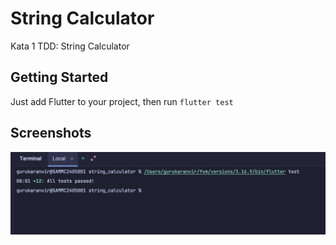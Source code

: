 # String Calculator

Kata 1 TDD: String Calculator
## Getting Started

Just add Flutter to your project, then run `flutter test`

## Screenshots

![Screenshot](./screenshots/screen_shot.png)